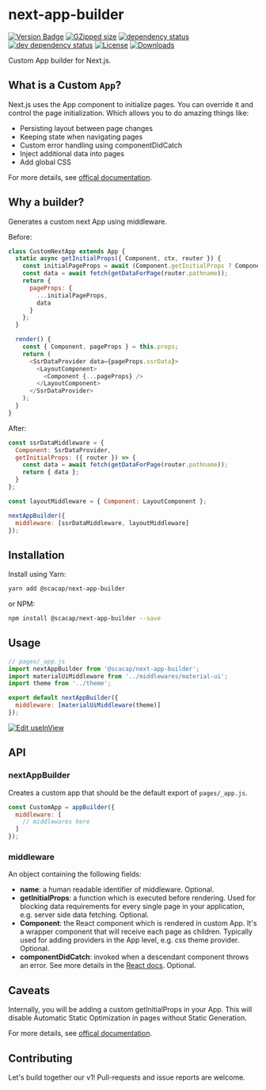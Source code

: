 # next-app-builder

[![Version Badge][npm-version-svg]][package-url]
[![GZipped size][npm-minzip-svg]][bundlephobia-url]
[![dependency status][deps-svg]][deps-url]
[![dev dependency status][dev-deps-svg]][dev-deps-url]
[![License][license-image]][license-url]
[![Downloads][downloads-image]][downloads-url]

Custom App builder for Next.js.

## What is a Custom `App`?

Next.js uses the App component to initialize pages. You can override it and control the page initialization. Which allows you to do amazing things like:

- Persisting layout between page changes
- Keeping state when navigating pages
- Custom error handling using componentDidCatch
- Inject additional data into pages
- Add global CSS

For more details, see [offical documentation](https://nextjs.org/docs/advanced-features/custom-app).

## Why a builder?

Generates a custom next App using middleware.

Before:

```javascript
class CustomNextApp extends App {
  static async getInitialProps({ Component, ctx, router }) {
    const initialPageProps = await (Component.getInitialProps ? Component.getInitialProps : {});
    const data = await fetch(getDataForPage(router.pathname));
    return {
      pageProps: {
        ...initialPageProps,
        data
      }
    };
  }

  render() {
    const { Component, pageProps } = this.props;
    return (
      <SsrDataProvider data={pageProps.ssrData}>
        <LayoutComponent>
          <Component {...pageProps} />
        </LayoutComponent>
      </SsrDataProvider>
    );
  }
}
```

After:

```javascript
const ssrDataMiddleware = {
  Component: SsrDataProvider,
  getInitialProps: ({ router }) => {
    const data = await fetch(getDataForPage(router.pathname));
    return { data };
  }
};

const layoutMiddleware = { Component: LayoutComponent };

nextAppBuilder({
  middleware: [ssrDataMiddleware, layoutMiddleware]
});
```

## Installation

Install using Yarn:

```sh
yarn add @scacap/next-app-builder
```

or NPM:

```sh
npm install @scacap/next-app-builder --save
```

## Usage

```javascript
// pages/_app.js
import nextAppBuilder from '@scacap/next-app-builder';
import materialUiMiddleware from '../middlewares/material-ui';
import theme from '../theme';

export default nextAppBuilder({
  middleware: [materialUiMiddleware(theme)]
});
```

[![Edit useInView](https://codesandbox.io/static/img/play-codesandbox.svg)](https://codesandbox.io/s/custom-next-app-15s4p?fontsize=14&hidenavigation=1&file=/pages/_app.tsx)

## API

### nextAppBuilder

Creates a custom app that should be the default export of `pages/_app.js`.

```javascript
const CustomApp = appBuilder({
  middleware: [
    // middlewares here
  ]
});
```

### middleware

An object containing the following fields:

- **name**: a human readable identifier of middleware. Optional.
- **getInitialProps**: a function which is executed before rendering. Used for blocking data requirements for every single page in your application, e.g. server side data fetching. Optional.
- **Component**: the React component which is rendered in custom App. It's a wrapper component that will receive each page as children. Typically used for adding providers in the App level, e.g. css theme provider. Optional.
- **componentDidCatch**: invoked when a descendant component throws an error. See more details in the [React docs](https://reactjs.org/docs/react-component.html#componentdidcatch). Optional.

## Caveats

Internally, you will be adding a custom getInitialProps in your App. This will disable Automatic Static Optimization in pages without Static Generation.

For more details, see [offical documentation](https://nextjs.org/docs/advanced-features/custom-app#caveats).

## Contributing

Let's build together our v1! Pull-requests and issue reports are welcome.

[npm-version-svg]: https://img.shields.io/npm/v/@scacap/next-app-builder.svg
[package-url]: https://www.npmjs.com/package/@scacap/next-app-builder
[bundlephobia-url]: https://bundlephobia.com/result?p=@scacap/next-app-builder
[npm-minzip-svg]: https://img.shields.io/bundlephobia/minzip/@scacap/next-app-builder
[deps-url]: https://david-dm.org/scacap/next-app-builder
[deps-svg]: https://david-dm.org/scacap/next-app-builder.svg
[dev-deps-url]: https://david-dm.org/scacap/next-app-builder?type=dev
[dev-deps-svg]: https://david-dm.org/scacap/next-app-builder/dev-status.svg
[license-url]: https://www.apache.org/licenses/LICENSE-2.0
[license-image]: https://img.shields.io/npm/l/@scacap/next-app-builder.svg
[downloads-url]: https://npm-stat.com/charts.html?package=@scacap/next-app-builder
[downloads-image]: https://img.shields.io/npm/dm/@scacap/next-app-builder.svg
